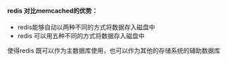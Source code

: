 #### redis 对比memcached的优势：

+ redis能够自动以两种不同的方式将数据存入磁盘中
+ redis 可以用五种不同的方式将数据存入磁盘中

使得redis 既可以作为主数据库使用，也可以作为其他的存储系统的辅助数据库


